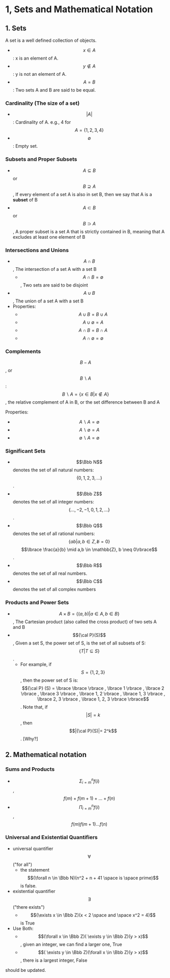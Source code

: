 # 1, Sets and Mathematical Notation

## 1. Sets

A set is a well defined collection of objects.

* &#x20;$$x \in A$$: x is an element of A.
* $$y \notin A$$: y is not an element of A.
* $$A=B$$: Two sets A and B are said to be equal.

### Cardinality (The size of a set)

* $$|A|$$: Cardinality of A. e.g., 4 for $$A = \lbrace 1,2,3,4 \rbrace$$
* $$\emptyset$$: Empty set.

### Subsets and Proper Subsets

* $$A \subseteq B$$ or $$B \supseteq A$$, If every element of a set A is also in set B, then we say that A is a **subset** of B
* $$A \subset B$$ or $$B \supset A$$, A proper subset is a set A that is strictly contained in B, meaning that A excludes at least one element of B

### Intersections and Unions

* $$A \cap B$$, The intersection of a set A with a set B
  * $$A \cap B = \emptyset$$, Two sets are said to be disjoint
* $$A \cup B$$, The union of a set A with a set B
* Properties:
  * $$A \cup B = B \cup A$$
  * $$A \cup \emptyset = A$$
  * $$A \cap B = B \cap A$$
  * $$A \cap \emptyset = \emptyset$$

### Complements

$$B-A$$, or $$B \backslash A$$: $$B \backslash A = \lbrace x \in B | x \notin A \rbrace$$, the relative complement of A in B, or the set difference between B and A

Properties:

* $$A \backslash A = \emptyset$$
* $$A \backslash \emptyset = A$$
* $$\emptyset \backslash A = \emptyset$$

### Significant Sets

* $$\Bbb N$$ denotes the set of all natural numbers: $$\lbrace 0, 1, 2, 3, ...\rbrace$$.
* $$\Bbb Z$$ denotes the set of all integer numbers: $$\lbrace . . . ,−2,−1, 0, 1, 2, . . .\rbrace$$.
* $$\Bbb Q$$ denotes the set of all rational numbers: $$\lbrace ab |a, b ∈Z, b ̸= 0 \rbrace$$$$\lbrace \frac{a}{b} \mid a,b \in \mathbb{Z}, b \neq 0\rbrace$$.
* $$\Bbb R$$ denotes the set of all real numbers.
* $$\Bbb C$$ denotes the set of all complex numbers

### Products and Power Sets

* $$A \times B = \lbrace (a,b) | a \in A, b \in B \rbrace$$, The Cartesian product (also called the cross product) of two sets A and B
* $${\cal P}(S)$$, Given a set S, the power set of S, is the set of all subsets of S: $$\lbrace T |T \subseteq S \rbrace$$.
  * For example, if $$S= \lbrace 1, 2, 3 \rbrace$$, then the power set of S is: $${\cal P} (S) = \lbrace \lbrace \rbrace , \lbrace 1 \rbrace , \lbrace 2 \rbrace , \lbrace 3 \rbrace , \lbrace 1, 2 \rbrace , \lbrace 1, 3 \rbrace , \lbrace 2, 3 \rbrace , \lbrace 1, 2, 3 \rbrace \rbrace$$. Note that, if $$|S|= k$$, then $$|{\cal P}(S)|= 2^k$$. \[Why?]

## 2. Mathematical notation

### Sums and Products

* $$\Sigma ^{n} _{i=m}f(i)$$, $$f(m) + f(m+1) +...+ f(n)$$
* $$\Pi ^{n} _{i=m}f(i)$$, $$f(m)f(m+1)...f(n)$$

### Universal and Existential Quantifiers

* universal quantifier $$\forall$$ ("for all")
  * the statement $$(\forall n \in \Bbb N)(n^2 + n + 41 \space is \space prime)$$ is false.
* existential quantifier $$\exists$$ ("there exists")
  * $$(\exists x \in \Bbb Z)(x < 2 \space and \space x^2 = 4)$$ is True
* Use Both:
  * $$(\forall x \in \Bbb Z)( \exists y \in \Bbb Z)(y > x)$$, given an integer, we can find a larger one, True
  * $$( \exists y \in \Bbb Z)(\forall x \in \Bbb Z)(y > x)$$, there is a largest integer, False

should be updated.




